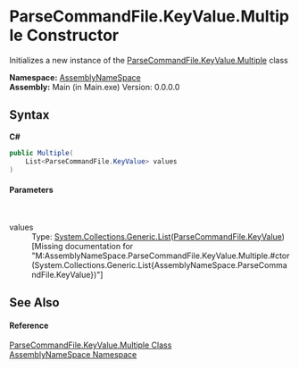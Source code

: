 # ParseCommandFile.KeyValue.Multiple Constructor 
 

Initializes a new instance of the <a href="4de915df-1985-2e46-d008-80eea2c14ed7">ParseCommandFile.KeyValue.Multiple</a> class

**Namespace:**&nbsp;<a href="6bcc80ef-5cfd-db5f-1eb2-7297d1c16397">AssemblyNameSpace</a><br />**Assembly:**&nbsp;Main (in Main.exe) Version: 0.0.0.0

## Syntax

**C#**<br />
``` C#
public Multiple(
	List<ParseCommandFile.KeyValue> values
)
```


#### Parameters
&nbsp;<dl><dt>values</dt><dd>Type: <a href="http://msdn2.microsoft.com/en-us/library/6sh2ey19" target="_blank">System.Collections.Generic.List</a>(<a href="9f13b772-a047-4fa3-fdbb-b24c50a98f9b">ParseCommandFile.KeyValue</a>)<br />\[Missing <param name="values"/> documentation for "M:AssemblyNameSpace.ParseCommandFile.KeyValue.Multiple.#ctor(System.Collections.Generic.List{AssemblyNameSpace.ParseCommandFile.KeyValue})"\]</dd></dl>

## See Also


#### Reference
<a href="4de915df-1985-2e46-d008-80eea2c14ed7">ParseCommandFile.KeyValue.Multiple Class</a><br /><a href="6bcc80ef-5cfd-db5f-1eb2-7297d1c16397">AssemblyNameSpace Namespace</a><br />